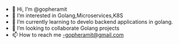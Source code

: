 - 👋 Hi, I’m @gopheramit
- 👀 I’m interested in Golang,Microservices,K8S
- 🌱 I’m currently learning to develo backend applications in golang.
- 💞️ I’m looking to collaborate Golang projects
- 📫 How to reach me -gopheramit@gmail.com

<!---
gopheramit/gopheramit is a ✨ special ✨ repository because its `README.md` (this file) appears on your GitHub profile.
You can click the Preview link to take a look at your changes.
--->
